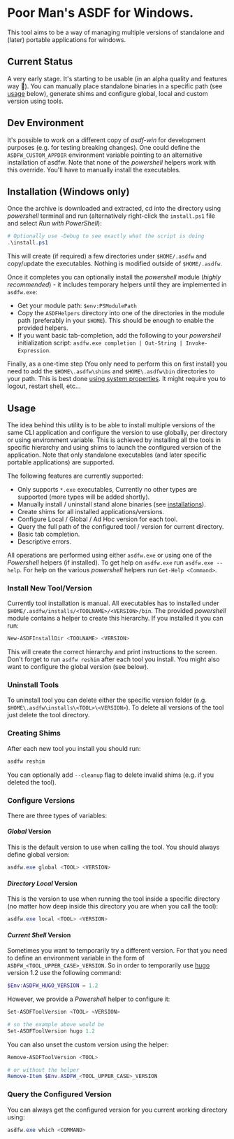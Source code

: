 # Poor Man's ASDF for Windows.

This tool aims to be a way of managing multiple versions of standalone and
(later) portable applications for windows.

## Current Status

A very early stage. It's starting to be usable (in an alpha quality and features
way :slightly_smiling_face:). You can manually place standalone binaries in a
specific path (see [usage](#usage) below), generate shims and configure global,
local and custom version using tools.

## Dev Environment

It's possible to work on a different copy of _asdf-win_ for development purposes
(e.g. for testing breaking changes). One could define the `ASDFW_CUSTOM_APPDIR`
environment variable pointing to an alternative installation of asdfw. Note that
none of the _powershell_ helpers work with this override. You'll have to
manually install the executables.

## Installation (Windows only)

Once the archive is downloaded and extracted, cd into the directory using
*powershell* terminal and run (alternatively right-click the `install.ps1` file
and select *Run with PowerShell*):


```powershell
# Optionally use -Debug to see exactly what the script is doing
.\install.ps1
```

This will create (if required) a few directories under `$HOME/.asdfw` and
copy/update the executables. Nothing is modified outside of `$HOME/.asdfw`.

Once it completes you can optionally install the *powershell* module (*highly
recommended*) - it includes temporary helpers until they are implemented in
`asdfw.exe`:

* Get your module path: `$env:PSModulePath`
* Copy the `ASDFHelpers` directory into one of the directories in the module
  path (preferably in your `$HOME`). This should be enough to enable the
  provided helpers.
* If you want basic tab-completion, add the following to your *powershell*
  initialization script: `asdfw.exe completion | Out-String | Invoke-Expression`.

Finally, as a one-time step (You only need to perform this on first install) you
need to add the `$HOME\.asdfw\shims` and `$HOME\.asdfw\bin` directories to your
path. This is best done [using system properties][addenv]. It might require you
to logout, restart shell, etc...

[addenv]: https://www.architectryan.com/2018/03/17/add-to-the-path-on-windows-10/

## Usage

The idea behind this utility is to be able to install multiple versions of the
same CLI application and configure the version to use globally, per directory or
using environment variable. This is achieved by installing all the tools in
specific hierarchy and using shims to launch the configured version of the
application. Note that only standalone executables (and later specific portable
applications) are supported.

The following features are currently supported:

* Only supports `*.exe` executables, Currently no other types are supported
  (more types will be added shortly).
* Manually install / uninstall stand alone binaries (see
  [installations](#installation-windows-only)).
* Create shims for all installed applications/versions.
* Configure Local / Global / Ad Hoc version for each tool.
* Query the full path of the configured tool / version for current directory.
* Basic tab completion.
* Descriptive errors.

All operations are performed using either `asdfw.exe` or using one of the
*Powershell* helpers (if installed). To get help on `asdfw.exe` run `asdfw.exe
--help`. For help on the various *powershell* helpers run `Get-Help <Command>`.

### Install New Tool/Version

Currently tool installation is manual. All executables has to installed under
`$HOME/.asdfw/installs/<TOOLNAME>/<VERSION>/bin`. The provided *powershell*
module contains a helper to create this hierarchy. If you installed it you can
run:

```powershell
New-ASDFInstallDir <TOOLNAME> <VERSION>
```

This will create the correct hierarchy and print instructions to the screen.
Don't forget to run `asdfw reshim` after each tool you install. You might also
want to configure the global version (see below).

### Uninstall Tools

To uninstall tool you can delete either the specific version folder (e.g.
`$HOME\.asdfw\installs\<TOOL>\<VERSION>`). To delete all versions of the tool
just delete the tool directory.

### Creating Shims

After each new tool you install you should run:

```powershell
asdfw reshim
```

You can optionally add `--cleanup` flag to delete invalid shims (e.g. if you
deleted the tool).

### Configure Versions

There are three types of variables:

#### *Global* Version

This is the default version to use when calling the tool. You should always
define global version:

```powershell
asdfw.exe global <TOOL> <VERSION>
```

#### *Directory Local* Version

This is the version to use when running the tool inside a specific directory (no
matter how deep inside this directory you are when you call the tool):

```powershell
asdfw.exe local <TOOL> <VERSION>
```

#### *Current Shell* Version

Sometimes you want to temporarily try a different version. For that you need to
define an environment variable in the form of `ASDFW_<TOOL_UPPER_CASE>_VERSION`. So in order to temporarily use [hugo][] version 1.2 use the following command:

```powershell
$Env:ASDFW_HUGO_VERSION = 1.2
```

However, we provide a *Powershell* helper to configure it:

```powershell
Set-ASDFToolVersion <TOOL> <VERSION>

# so the example above would be
Set-ASDFToolVersion hugo 1.2
```

You can also unset the custom version using the helper:

```powershell
Remove-ASDFToolVersion <TOOL>

# or without the helper
Remove-Item $Env.ASDFW_<TOOL_UPPER_CASE>_VERSION
```

### Query the Configured Version

You can always get the configured version for you current working directory using:

```powershell
asdfw.exe which <COMMAND>
```

[hugo]: https://gohugo.io
